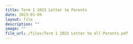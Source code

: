 ```yaml
---
title: Term 1 2023 Letter to Parents
date: 2023-01-09
layout: file
description: ""
image: ""
file_url: /files/Term 1 2023 Letter to all Parents.pdf
---
```

